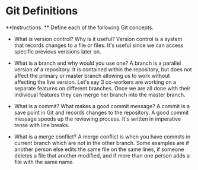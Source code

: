 # Git Definitions

**Instructions: ** Define each of the following Git concepts.

* What is version control?  Why is it useful?
Version control is a system that records changes to a file or files. It's useful since we can access specific previous verisions later on.

* What is a branch and why would you use one?
A branch is a parallel version of a repository. It is contained within the repository, but does not affect the primary or master branch allowing us to work without affecting the live version. Let's say 3 co-workers are working on a separate features on different branches. Once we are all done with their individual features they can merge her branch into the master branch.

* What is a commit? What makes a good commit message?
A commit is a save point in Git and records changes to the repository.
A good commit message speeds up the reviewing process. It's written in imperative tense with line breaks.

* What is a merge conflict?
A merge conflict is when you have commits in current branch which are not in the other branch. Some examples are if another person else edits the same file on the same lines, if someone deletes a file that another modified, and if more than one person adds a file with the same name.